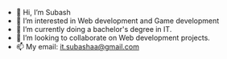 - 👋 Hi, I’m Subash
- 👀 I’m interested in Web development and Game development
- 🌱 I’m currently doing a bachelor's degree in IT. 
- 💞️ I’m looking to collaborate on Web development projects.
- 📫 My email: it.subashaa@gmail.com

<!---
Subash-A-A/Subash-A-A is a ✨ special ✨ repository because its `README.md` (this file) appears on your GitHub profile.
You can click the Preview link to take a look at your changes.
--->
